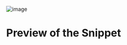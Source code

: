 ![image](https://github.com/Savarapu-Deepak/CSS-SNIPPETS/assets/121797306/1312a63a-0c31-4691-ae28-2cec24dede07)
# Preview of the Snippet
